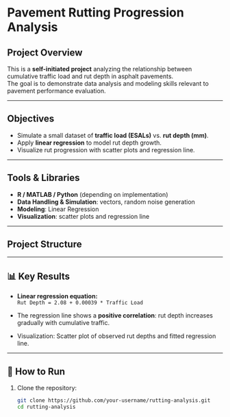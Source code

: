 # Pavement Rutting Progression Analysis

## Project Overview
This is a **self-initiated project** analyzing the relationship between cumulative traffic load and rut depth in asphalt pavements.  
The goal is to demonstrate data analysis and modeling skills relevant to pavement performance evaluation.

---

## Objectives
- Simulate a small dataset of **traffic load (ESALs)** vs. **rut depth (mm)**.
- Apply **linear regression** to model rut depth growth.
- Visualize rut progression with scatter plots and regression line.

---

## Tools & Libraries
- **R / MATLAB / Python** (depending on implementation)
- **Data Handling & Simulation**: vectors, random noise generation
- **Modeling**: Linear Regression
- **Visualization**: scatter plots and regression line

---

## Project Structure

---

## 📊 Key Results
- **Linear regression equation:**  
  `Rut Depth = 2.08 + 0.00039 * Traffic Load`

- The regression line shows a **positive correlation**: rut depth increases gradually with cumulative traffic.

- Visualization: Scatter plot of observed rut depths and fitted regression line.

---

## 🚀 How to Run
1. Clone the repository:
   ```bash
   git clone https://github.com/your-username/rutting-analysis.git
   cd rutting-analysis



